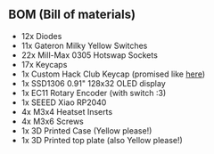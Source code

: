 ## BOM (Bill of materials)

 - 12x Diodes
 - 11x Gateron Milky Yellow Switches
 - 22x Mill-Max 0305 Hotswap Sockets
 - 17x Keycaps
 - 1x Custom Hack Club Keycap (promised like [here](https://www.youtube.com/watch?v=PBGjZdLGUp4&t=32m22s))
 - 1x SSD1306 0.91" 128x32 OLED display
 - 1x EC11 Rotary Encoder (with switch :3)
 - 1x SEEED Xiao RP2040
 - 4x M3x4 Heatset Inserts
 - 4x M3x6 Screws
 - 1x 3D Printed Case (Yellow please!)
 - 1x 3D Printed top plate (also Yellow please!)
